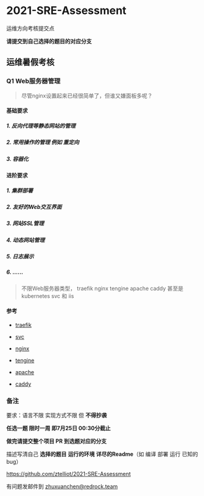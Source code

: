 # 2021-SRE-Assessment

运维方向考核提交点

**请提交到自己选择的题目的对应分支**

## 运维暑假考核

### Q1 Web服务器管理

> 尽管nginx设置起来已经很简单了，但谁又嫌面板多呢？

#### 基础要求

##### 1. 反向代理等静态网站的管理

##### 2. 常用操作的管理 例如 重定向

##### 3. 容器化

#### 进阶要求

##### 1. 集群部署

##### 2. 友好的Web交互界面

##### 3. 网站SSL管理

##### 4. 动态网站管理

##### 5. 日志展示

##### 6. ......

> 不限Web服务器类型， traefik nginx tengine apache caddy 甚至是 kubernetes svc 和 iis

#### 参考

- [traefik](https://doc.traefik.io/traefik/)

- [svc](https://kubernetes.io/docs/concepts/services-networking/service/#services-without-selectors)

- [nginx](http://nginx.org/en/docs/)

- [tengine](https://tengine.taobao.org/documentation.html)

- [apache](http://httpd.apache.org/docs/)

- [caddy](https://caddyserver.com/docs/)

### 备注

要求：语言不限 实现方式不限 但 **不得抄袭** 

**任选一题 限时一周 即7月25日 00:30分截止**

**做完请提交整个项目 PR 到选题对应的分支**

描述写清自己 **选择的题目**  **运行的环境** **详尽的Readme**（如 编译 部署 运行 已知的bug）

https://github.com/ztelliot/2021-SRE-Assessment

有问题发邮件到 zhuxuanchen@redrock.team
